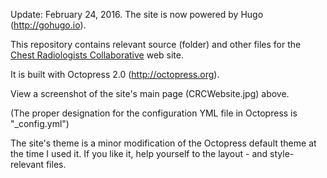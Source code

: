 Update: February 24, 2016. The site is now powered by Hugo (http://gohugo.io).

This repository contains relevant source (folder) and other files for the [Chest Radiologists Collaborative](http://chestradiologists.org) web site.

It is built with Octopress 2.0 (http://octopress.org).

View a screenshot of the site's main page (CRCWebsite.jpg) above.

(The proper designation for the configuration YML file in Octopress is "_config.yml")

The site's theme is a minor modification of the Octopress default theme at the time I used it. If you like it, help yourself to the layout - and style-relevant files.

